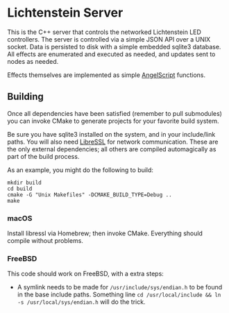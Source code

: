 # Lichtenstein Server
This is the C++ server that controls the networked Lichtenstein LED controllers. The server is controlled via a simple JSON API over a UNIX socket. Data is persisted to disk with a simple embedded sqlite3 database. All effects are enumerated and executed as needed, and updates sent to nodes as needed.

Effects themselves are implemented as simple [AngelScript](http://www.angelcode.com/angelscript/) functions.

## Building
Once all dependencies have been satisfied (remember to pull submodules) you can invoke CMake to generate projects for your favorite build system. 

Be sure you have sqlite3 installed on the system, and in your include/link paths. You will also need [LibreSSL](https://www.libressl.org/) for network communication. These are the only external dependencies; all others are compiled automagically as part of the build process.

As an example, you might do the following to build:
```
mkdir build
cd build
cmake -G "Unix Makefiles" -DCMAKE_BUILD_TYPE=Debug ..
make
```

### macOS
Install libressl via Homebrew; then invoke CMake. Everything should compile without problems.

### FreeBSD
This code should work on FreeBSD, with a extra steps:

- A symlink needs to be made for `/usr/include/sys/endian.h` to be found in the base include paths. Something line `cd /usr/local/include && ln -s /usr/local/sys/endian.h` will do the trick.

